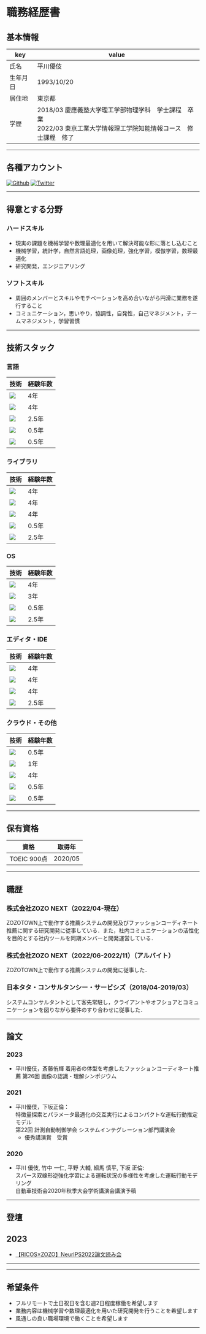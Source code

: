 # 職務経歴書

## 基本情報


|  key  |  value  |
| ---- | ---- |
|  氏名  |  平川優伎  |
|  生年月日  |  1993/10/20  |
|  居住地  |  東京都  |
|  学歴  |  2018/03 慶應義塾大学理工学部物理学科　学士課程　卒業 <br> 2022/03 東京工業大学情報理工学院知能情報コース　修士課程　修了  |

---

## 各種アカウント

<p>
<a href="https://github.com/litelightlite" target="_blank"><img alt="Github" src="https://img.shields.io/badge/litelightlite-%2312100E.svg?&style=flat-square&logo=Github&logoColor=white" /></a>
<a href="https://twitter.com/snow11828147" target="_blank"><img alt="Twitter" src="https://img.shields.io/badge/@snow11828147-%231DA1F2.svg?&style=flat-square&logo=twitter&logoColor=white" /></a>
</p>

---
## 得意とする分野
### ハードスキル

- 現実の課題を機械学習や数理最適化を用いて解決可能な形に落とし込むこと
- 機械学習，統計学，自然言語処理，画像処理，強化学習，模倣学習，数理最適化
- 研究開発，エンジニアリング

### ソフトスキル
- 周囲のメンバーとスキルやモチベーションを高め合いながら円滑に業務を遂行すること
- コミュニケーション，思いやり，協調性，自発性，自己マネジメント，チームマネジメント，学習習慣


---
## 技術スタック

### 言語

|  技術  |  経験年数  |
| ---- | ---- |
|  <img src="https://img.shields.io/badge/-Python-F9DC3E.svg?logo=python&style=flat-square" />  |  4年  |
|  <img src="https://img.shields.io/badge/-Shell-FFD500.svg?logo=shell&style=flat-square" />  |  4年  |
|  <img src="https://img.shields.io/badge/-Scala-DC322F.svg?logo=scala&style=flat-square">  |  2.5年  |
|  <img src="https://img.shields.io/badge/-Java-4D77C3.svg?logo=java&style=flat-square">  |  0.5年  |
|  <img src="https://img.shields.io/badge/-C++-00599C.svg?logo=c%2B%2B&style=flat-square">   |  0.5年  |


### ライブラリ

|  技術  |  経験年数  |
| ---- | ---- |
|  <img src="https://img.shields.io/badge/-NumPy-013243.svg?logo=numpy&style=flat-square"/>  |  4年  |
|  <img src="https://img.shields.io/badge/-Pandas-150458.svg?logo=pandas&style=flat-square"/>  |  4年  |
|  <img src="https://img.shields.io/badge/-sklearn-F7931E.svg?logo=scikit-learn&style=flat-square"/>  |  4年  |
|  <img src="https://img.shields.io/badge/-PyTorch-EE4C2C.svg?logo=pytorch&style=flat-square"/>  |  0.5年  |
|  <img src="https://img.shields.io/badge/-Apache Spark-E25A1C.svg?logo=apachespark&style=flat-square"/>  |  2.5年  |



### OS

|  技術  |  経験年数  |
| ---- | ---- |
|  <img src="https://img.shields.io/badge/-macOS-000000?logo=macos&style=flat-square" />  |  4年  |
|  <img src="https://img.shields.io/badge/-Linux-FCC624.svg?logo=linux&style=flat-square"> |  3年  |
|  <img src="https://img.shields.io/badge/-Ubuntu-6F52B5.svg?logo=ubuntu&style=flat-square"> |  0.5年  |
|  <img src="https://img.shields.io/badge/-CentOS-262577.svg?logo=centos&style=flat-square">  |  2.5年  |

### エディタ・IDE

|  技術  |  経験年数  |
| ---- | ---- |
|  <img src="https://img.shields.io/badge/-Visual%20Studio%20Code-007ACC.svg?logo=visual-studio-code&style=flat"> | 4年  |
|  <img src="https://img.shields.io/badge/-Vim-019733.svg?logo=vim&style=flat">|  4年  |
|  <img src="https://img.shields.io/badge/-Emacs-EEE.svg?logo=spacemacs&style=flat">  |  4年  |
| <img src="https://img.shields.io/badge/-intellij%20IDEA-000.svg?logo=intellij-idea&style=flat"> | 2.5年 | 



### クラウド・その他

|  技術  |  経験年数  | 
| ---- | ---- |
| <img src="https://img.shields.io/badge/-Amazon%20AWS-232F3E.svg?logo=amazon-aws&style=flat"> |  0.5年  |
|  <img src="https://img.shields.io/badge/-Google%20Cloud-EEE.svg?logo=google-cloud&style=flat">|  1年  | 
|  <img src="https://img.shields.io/badge/-GitHub-181717.svg?logo=github&style=flat"> |  4年  |
|  <img src="https://img.shields.io/badge/-Docker-EEE.svg?logo=docker&style=flat"> | 0.5年 | 
| <img src="https://img.shields.io/badge/-Kubernetes-326CE5.svg?logo=kubernetes&style=flat-square"> | 0.5年 | 



--- 
## 保有資格

|  資格  |  取得年  | 
| ---- | ---- | 
|  TOEIC 900点  |  2020/05  | 

--- 
## 職歴

### **株式会社ZOZO NEXT（2022/04-現在）**

ZOZOTOWN上で動作する推薦システムの開発及びファッションコーディネート推薦に関する研究開発に従事している．また，社内コミュニケーションの活性化を目的とする社内ツールを同期メンバーと開発運営している．


### **株式会社ZOZO NEXT（2022/06-2022/11）（アルバイト）**

ZOZOTOWN上で動作する推薦システムの開発に従事した．

### **日本タタ・コンサルタンシー・サービシズ（2018/04-2019/03）**

システムコンサルタントとして客先常駐し，クライアントやオフショアとコミュニケーションを図りながら要件のすり合わせに従事した．


---
## 論文

### 2023 
- 平川優伎，斎藤侑輝
着用者の体型を考慮したファッションコーディネート推薦
第26回 画像の認識・理解シンポジウム

### 2021
- 平川優伎，下坂正倫：  
特徴量探索とパラメータ最適化の交互実行によるコンパクトな運転行動推定モデル  
第22回 計測自動制御学会 システムインテグレーション部門講演会
    - 優秀講演賞　受賞


### 2020

- 平川 優伎, 竹中 一仁, 平野 大輔, 細馬 慎平, 下坂 正倫:  
スパース双線形逆強化学習による運転状況の多様性を考慮した運転行動モデリング  
自動車技術会2020年秋季大会学術講演会講演予稿

---
## 登壇

## 2023
- [【RICOS×ZOZO】NeurIPS2022論文読み会](https://www.youtube.com/watch?v=v2rr5mXfd2I&t=3635s)

---

---
## 希望条件

- フルリモートで土日祝日を含む週2日程度稼働を希望します
- 業務内容は機械学習や数理最適化を用いた研究開発を行うことを希望します
- 風通しの良い職場環境で働くことを希望します

---

